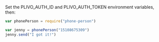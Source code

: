 
Set the PLIVO_AUTH_ID and PLIVO_AUTH_TOKEN environment variables, then:

```javascript
var phonePerson = require("phone-person")

var jenny = phonePerson("15108675309")
jenny.send("I got it!")
```
